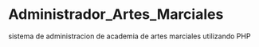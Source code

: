 # Administrador_Artes_Marciales
 sistema de administracion de academia de artes marciales utilizando PHP
